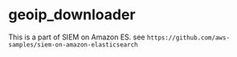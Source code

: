 # geoip_downloader

This is a part of SIEM on Amazon ES. see `https://github.com/aws-samples/siem-on-amazon-elasticsearch`
